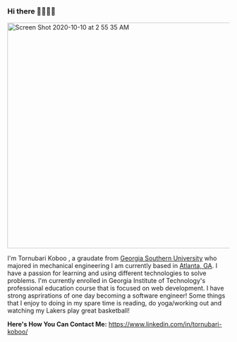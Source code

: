 ### Hi there 👋🏾👋🏾

<img width="513" alt="Screen Shot 2020-10-10 at 2 55 35 AM" src="https://user-images.githubusercontent.com/69223691/95648295-1d742f80-0aa4-11eb-90a5-d9c89ebc7d90.png">

I'm Tornubari Koboo , a graudate from [Georgia Southern University](https://www.georgiasouthern.edu/) who majored in mechanical engineering I am currently based in [Atlanta, GA](https://www.atlantaga.gov/). I have a passion for learning and using different technologies to solve problems. I'm currently enrolled in Georgia Institute of Technology's professional education course that is focused on web development. I have strong asprirations of one day becoming a software engineer! Some things that I enjoy to doing in my spare time is reading, do yoga/working out and watching my Lakers play great basketball! 

**Here's How You Can Contact Me:**
https://www.linkedin.com/in/tornubari-koboo/
